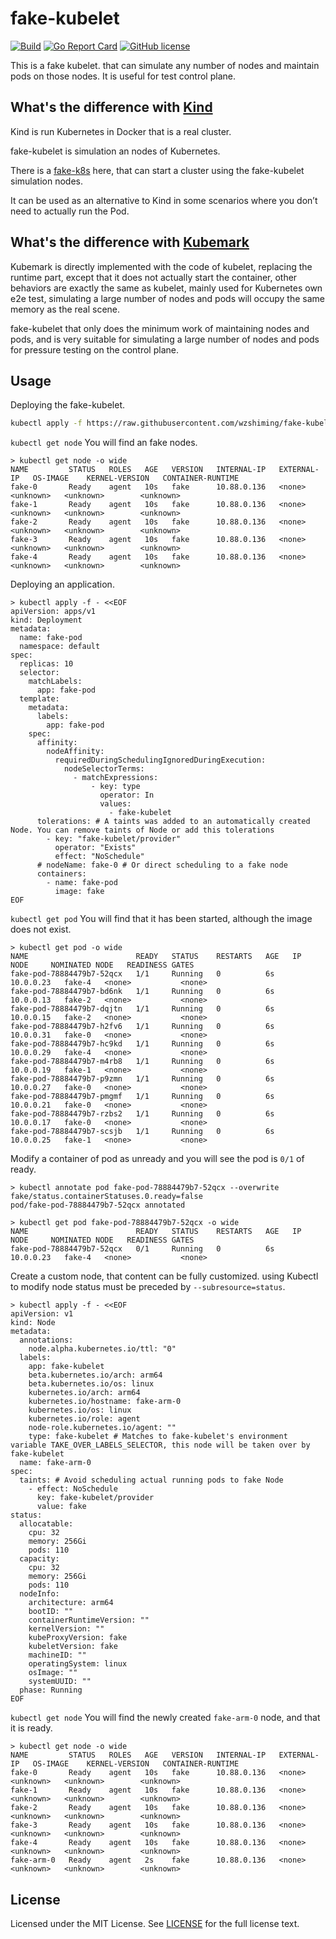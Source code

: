 # fake-kubelet

[![Build](https://github.com/wzshiming/fake-kubelet/actions/workflows/go-cross-build.yml/badge.svg)](https://github.com/wzshiming/fake-kubelet/actions/workflows/go-cross-build.yml)
[![Go Report Card](https://goreportcard.com/badge/github.com/wzshiming/fake-kubelet)](https://goreportcard.com/report/github.com/wzshiming/fake-kubelet)
[![GitHub license](https://img.shields.io/github/license/wzshiming/fake-kubelet.svg)](https://github.com/wzshiming/fake-kubelet/blob/master/LICENSE)

This is a fake kubelet. that can simulate any number of nodes and maintain pods on those nodes.
It is useful for test control plane.

## What's the difference with [Kind](https://github.com/kubernetes-sigs/kind)

Kind is run Kubernetes in Docker that is a real cluster.

fake-kubelet is simulation an nodes of Kubernetes.

There is a [fake-k8s](https://github.com/wzshiming/fake-k8s) here, that can start a cluster using the fake-kubelet simulation nodes.

It can be used as an alternative to Kind in some scenarios where you don’t need to actually run the Pod.

## What's the difference with [Kubemark](https://github.com/kubernetes/kubernetes/tree/master/test/kubemark)

Kubemark is directly implemented with the code of kubelet, replacing the runtime part, 
except that it does not actually start the container, other behaviors are exactly the same as kubelet,
mainly used for Kubernetes own e2e test, simulating a large number of nodes and pods will occupy the same memory as the real scene.

fake-kubelet that only does the minimum work of maintaining nodes and pods, 
and is very suitable for simulating a large number of nodes and pods for pressure testing on the control plane.

## Usage

Deploying the fake-kubelet.

``` bash
kubectl apply -f https://raw.githubusercontent.com/wzshiming/fake-kubelet/master/deploy.yaml
```

`kubectl get node` You will find an fake nodes.

``` console
> kubectl get node -o wide
NAME         STATUS   ROLES   AGE   VERSION   INTERNAL-IP   EXTERNAL-IP   OS-IMAGE    KERNEL-VERSION   CONTAINER-RUNTIME
fake-0       Ready    agent   10s   fake      10.88.0.136   <none>        <unknown>   <unknown>        <unknown>
fake-1       Ready    agent   10s   fake      10.88.0.136   <none>        <unknown>   <unknown>        <unknown>
fake-2       Ready    agent   10s   fake      10.88.0.136   <none>        <unknown>   <unknown>        <unknown>
fake-3       Ready    agent   10s   fake      10.88.0.136   <none>        <unknown>   <unknown>        <unknown>
fake-4       Ready    agent   10s   fake      10.88.0.136   <none>        <unknown>   <unknown>        <unknown>
```

Deploying an application.

``` console
> kubectl apply -f - <<EOF
apiVersion: apps/v1
kind: Deployment
metadata:
  name: fake-pod
  namespace: default
spec:
  replicas: 10
  selector:
    matchLabels:
      app: fake-pod
  template:
    metadata:
      labels:
        app: fake-pod
    spec:
      affinity:
        nodeAffinity:
          requiredDuringSchedulingIgnoredDuringExecution:
            nodeSelectorTerms:
              - matchExpressions:
                  - key: type
                    operator: In
                    values:
                      - fake-kubelet
      tolerations: # A taints was added to an automatically created Node. You can remove taints of Node or add this tolerations
        - key: "fake-kubelet/provider"
          operator: "Exists"
          effect: "NoSchedule"
      # nodeName: fake-0 # Or direct scheduling to a fake node
      containers:
        - name: fake-pod
          image: fake
EOF
```

`kubectl get pod` You will find that it has been started, although the image does not exist.

``` console
> kubectl get pod -o wide
NAME                        READY   STATUS    RESTARTS   AGE   IP          NODE     NOMINATED NODE   READINESS GATES
fake-pod-78884479b7-52qcx   1/1     Running   0          6s    10.0.0.23   fake-4   <none>           <none>
fake-pod-78884479b7-bd6nk   1/1     Running   0          6s    10.0.0.13   fake-2   <none>           <none>
fake-pod-78884479b7-dqjtn   1/1     Running   0          6s    10.0.0.15   fake-2   <none>           <none>
fake-pod-78884479b7-h2fv6   1/1     Running   0          6s    10.0.0.31   fake-0   <none>           <none>
fake-pod-78884479b7-hc9kd   1/1     Running   0          6s    10.0.0.29   fake-4   <none>           <none>
fake-pod-78884479b7-m4rb8   1/1     Running   0          6s    10.0.0.19   fake-1   <none>           <none>
fake-pod-78884479b7-p9zmn   1/1     Running   0          6s    10.0.0.27   fake-0   <none>           <none>
fake-pod-78884479b7-pmgmf   1/1     Running   0          6s    10.0.0.21   fake-0   <none>           <none>
fake-pod-78884479b7-rzbs2   1/1     Running   0          6s    10.0.0.17   fake-0   <none>           <none>
fake-pod-78884479b7-scsjb   1/1     Running   0          6s    10.0.0.25   fake-1   <none>           <none>
```

Modify a container of pod as unready and you will see the pod is `0/1` of ready.

``` console
> kubectl annotate pod fake-pod-78884479b7-52qcx --overwrite fake/status.containerStatuses.0.ready=false
pod/fake-pod-78884479b7-52qcx annotated

> kubectl get pod fake-pod-78884479b7-52qcx -o wide
NAME                        READY   STATUS    RESTARTS   AGE   IP          NODE     NOMINATED NODE   READINESS GATES
fake-pod-78884479b7-52qcx   0/1     Running   0          6s    10.0.0.23   fake-4   <none>           <none>
```

Create a custom node, that content can be fully customized.
using Kubectl to modify node status must be preceded by `--subresource=status`.

``` console
> kubectl apply -f - <<EOF
apiVersion: v1
kind: Node
metadata:
  annotations:
    node.alpha.kubernetes.io/ttl: "0"
  labels:
    app: fake-kubelet
    beta.kubernetes.io/arch: arm64
    beta.kubernetes.io/os: linux
    kubernetes.io/arch: arm64
    kubernetes.io/hostname: fake-arm-0
    kubernetes.io/os: linux
    kubernetes.io/role: agent
    node-role.kubernetes.io/agent: ""
    type: fake-kubelet # Matches to fake-kubelet's environment variable TAKE_OVER_LABELS_SELECTOR, this node will be taken over by fake-kubelet
  name: fake-arm-0
spec:
  taints: # Avoid scheduling actual running pods to fake Node
    - effect: NoSchedule
      key: fake-kubelet/provider
      value: fake
status:
  allocatable:
    cpu: 32
    memory: 256Gi
    pods: 110
  capacity:
    cpu: 32
    memory: 256Gi
    pods: 110
  nodeInfo:
    architecture: arm64
    bootID: ""
    containerRuntimeVersion: ""
    kernelVersion: ""
    kubeProxyVersion: fake
    kubeletVersion: fake
    machineID: ""
    operatingSystem: linux
    osImage: ""
    systemUUID: ""
  phase: Running
EOF
```

`kubectl get node` You will find the newly created `fake-arm-0` node, and that it is ready.

``` console
> kubectl get node -o wide
NAME         STATUS   ROLES   AGE   VERSION   INTERNAL-IP   EXTERNAL-IP   OS-IMAGE    KERNEL-VERSION   CONTAINER-RUNTIME
fake-0       Ready    agent   10s   fake      10.88.0.136   <none>        <unknown>   <unknown>        <unknown>
fake-1       Ready    agent   10s   fake      10.88.0.136   <none>        <unknown>   <unknown>        <unknown>
fake-2       Ready    agent   10s   fake      10.88.0.136   <none>        <unknown>   <unknown>        <unknown>
fake-3       Ready    agent   10s   fake      10.88.0.136   <none>        <unknown>   <unknown>        <unknown>
fake-4       Ready    agent   10s   fake      10.88.0.136   <none>        <unknown>   <unknown>        <unknown>
fake-arm-0   Ready    agent   2s    fake      10.88.0.136   <none>        <unknown>   <unknown>        <unknown>
```

## License

Licensed under the MIT License. See [LICENSE](https://github.com/wzshiming/fake-kubelet/blob/master/LICENSE) for the full license text.

